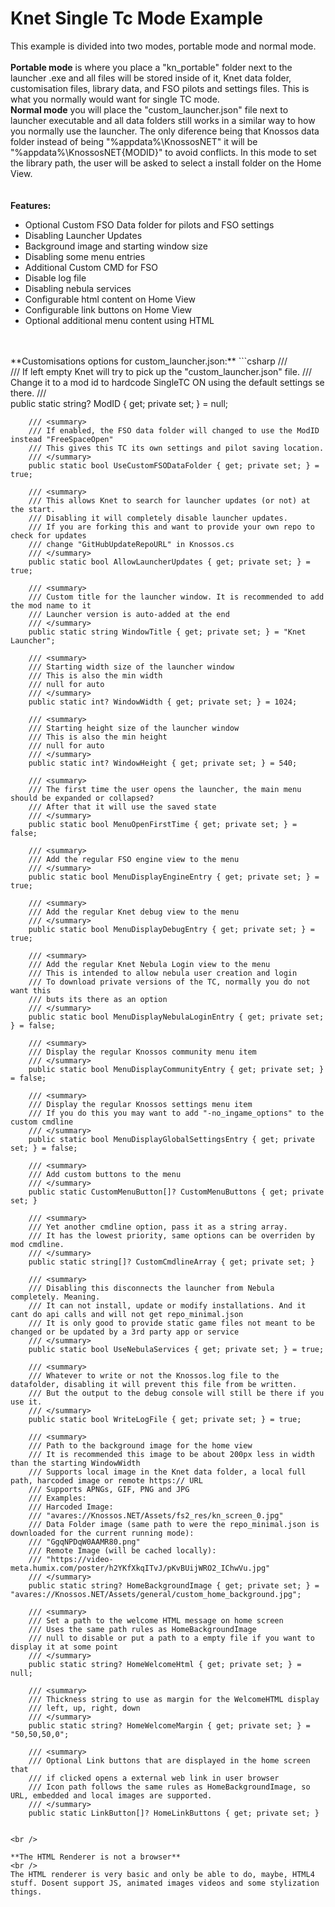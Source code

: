 # Knet Single Tc Mode Example
This example is divided into two modes, portable mode and normal mode.
<br />
<br />
**Portable mode** is where you place a "kn_portable" folder next to the launcher .exe and all files will be stored inside of it, Knet data folder, customisation files, library data, and FSO pilots and settings files. This is what you normally would want for single TC mode.
<br />
**Normal mode** you will place the "custom_launcher.json" file next to launcher executable and all data folders still works in a similar way to how you normally use the launcher. The only diference being that Knossos data folder instead of being "%appdata%\KnossosNET" it will be "%appdata%\KnossosNET\{MODID}" to avoid conflicts.
In this mode to set the library path, the user will be asked to select a install folder on the Home View.
<br />
<br />
<br />
**Features:**
- Optional Custom FSO Data folder for pilots and FSO settings
- Disabling Launcher Updates
- Background image and starting window size
- Disabling some menu entries
- Additional Custom CMD for FSO
- Disable log file
- Disabling nebula services
- Configurable html content on Home View
- Configurable link buttons on Home View
- Optional additional menu content using HTML
<br />
<br />
**Customisations options for custom_launcher.json:**
```csharp
        /// <summary>
        /// If left empty Knet will try to pick up the "custom_launcher.json" file.
        /// Change it to a mod id to hardcode SingleTC ON using the default settings se there.
        /// </summary>
        public static string? ModID { get; private set; } = null;

        /// <summary>
        /// If enabled, the FSO data folder will changed to use the ModID instead "FreeSpaceOpen"
        /// This gives this TC its own settings and pilot saving location.
        /// </summary>
        public static bool UseCustomFSODataFolder { get; private set; } = true;

        /// <summary>
        /// This allows Knet to search for launcher updates (or not) at the start.
        /// Disabling it will completely disable launcher updates.
        /// If you are forking this and want to provide your own repo to check for updates
        /// change "GitHubUpdateRepoURL" in Knossos.cs
        /// </summary>
        public static bool AllowLauncherUpdates { get; private set; } = true;

        /// <summary>
        /// Custom title for the launcher window. It is recommended to add the mod name to it
        /// Launcher version is auto-added at the end
        /// </summary>
        public static string WindowTitle { get; private set; } = "Knet Launcher";

        /// <summary>
        /// Starting width size of the launcher window
        /// This is also the min width
        /// null for auto
        /// </summary>
        public static int? WindowWidth { get; private set; } = 1024;

        /// <summary>
        /// Starting height size of the launcher window
        /// This is also the min height
        /// null for auto
        /// </summary>
        public static int? WindowHeight { get; private set; } = 540;

        /// <summary>
        /// The first time the user opens the launcher, the main menu should be expanded or collapsed?
        /// After that it will use the saved state
        /// </summary>
        public static bool MenuOpenFirstTime { get; private set; } = false;

        /// <summary>
        /// Add the regular FSO engine view to the menu
        /// </summary>
        public static bool MenuDisplayEngineEntry { get; private set; } = true;

        /// <summary>
        /// Add the regular Knet debug view to the menu
        /// </summary>
        public static bool MenuDisplayDebugEntry { get; private set; } = true;

        /// <summary>
        /// Add the regular Knet Nebula Login view to the menu
        /// This is intended to allow nebula user creation and login
        /// To download private versions of the TC, normally you do not want this
        /// buts its there as an option
        /// </summary>
        public static bool MenuDisplayNebulaLoginEntry { get; private set; } = false;

        /// <summary>
        /// Display the regular Knossos community menu item
        /// </summary>
        public static bool MenuDisplayCommunityEntry { get; private set; } = false;

        /// <summary>
        /// Display the regular Knossos settings menu item
        /// If you do this you may want to add "-no_ingame_options" to the custom cmdline
        /// </summary>
        public static bool MenuDisplayGlobalSettingsEntry { get; private set; } = false;

        /// <summary>
        /// Add custom buttons to the menu
        /// </summary>
        public static CustomMenuButton[]? CustomMenuButtons { get; private set; }

        /// <summary>
        /// Yet another cmdline option, pass it as a string array. 
        /// It has the lowest priority, same options can be overriden by mod cmdline.
        /// </summary>
        public static string[]? CustomCmdlineArray { get; private set; }

        /// <summary>
        /// Disabling this disconnects the launcher from Nebula completely. Meaning.
        /// It can not install, update or modify installations. And it cant do api calls and will not get repo_minimal.json
        /// It is only good to provide static game files not meant to be changed or be updated by a 3rd party app or service
        /// </summary>
        public static bool UseNebulaServices { get; private set; } = true;

        /// <summary>
        /// Whatever to write or not the Knossos.log file to the datafolder, disabling it will prevent this file from be written.
        /// But the output to the debug console will still be there if you use it.
        /// </summary>
        public static bool WriteLogFile { get; private set; } = true;

        /// <summary>
        /// Path to the background image for the home view
        /// It is recommended this image to be about 200px less in width than the starting WindowWidth
        /// Supports local image in the Knet data folder, a local full path, harcoded image or remote https:// URL
        /// Supports APNGs, GIF, PNG and JPG
        /// Examples:
        /// Harcoded Image:
        /// "avares://Knossos.NET/Assets/fs2_res/kn_screen_0.jpg"
        /// Data Folder image (same path to were the repo_minimal.json is downloaded for the current running mode):
        /// "GgqNPDqW0AAMR80.png"
        /// Remote Image (will be cached locally):
        /// "https://video-meta.humix.com/poster/h2YKfXkqITvJ/pKvBUijWRO2_IChwVu.jpg"
        /// </summary>
        public static string? HomeBackgroundImage { get; private set; } = "avares://Knossos.NET/Assets/general/custom_home_background.jpg";

        /// <summary>
        /// Set a path to the welcome HTML message on home screen
        /// Uses the same path rules as HomeBackgroundImage
        /// null to disable or put a path to a empty file if you want to display it at some point
        /// </summary>
        public static string? HomeWelcomeHtml { get; private set; } = null;

        /// <summary>
        /// Thickness string to use as margin for the WelcomeHTML display
        /// left, up, right, down
        /// </summary>
        public static string? HomeWelcomeMargin { get; private set; } = "50,50,50,0";

        /// <summary>
        /// Optional Link buttons that are displayed in the home screen that
        /// if clicked opens a external web link in user browser
        /// Icon path follows the same rules as HomeBackgroundImage, so URL, embedded and local images are supported.
        /// </summary>
        public static LinkButton[]? HomeLinkButtons { get; private set; }
```

<br />

**The HTML Renderer is not a browser**
<br />
The HTML renderer is very basic and only be able to do, maybe, HTML4 stuff. Dosent support JS, animated images videos and some stylization things.